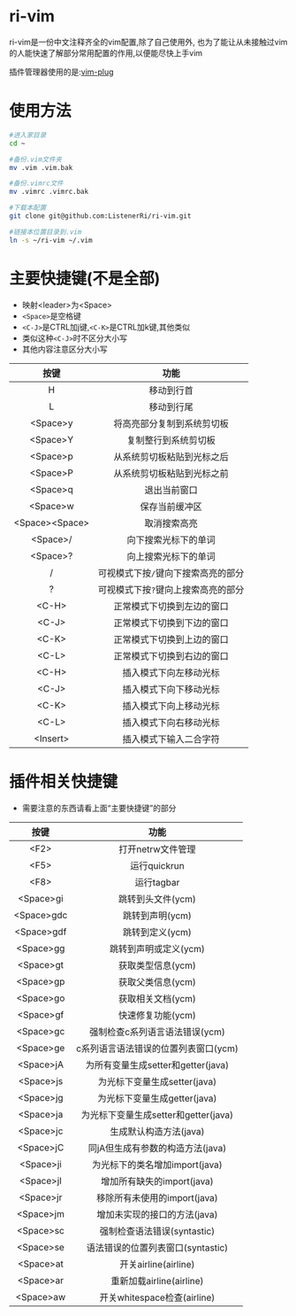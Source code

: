 # ri-vim
ri-vim是一份中文注释齐全的vim配置,除了自己使用外,
也为了能让从未接触过vim的人能快速了解部分常用配置的作用,以便能尽快上手vim

插件管理器使用的是:[vim-plug](https://github.com/junegunn/vim-plug)

# 使用方法
``` bash
#进入家目录
cd ~

#备份.vim文件夹
mv .vim .vim.bak

#备份.vimrc文件
mv .vimrc .vimrc.bak

#下载本配置
git clone git@github.com:ListenerRi/ri-vim.git

#链接本位置目录到.vim
ln -s ~/ri-vim ~/.vim
```

# 主要快捷键(不是全部)
- 映射\<leader\>为\<Space\>
- `<Space>`是空格键
- `<C-J>`是CTRL加j键,`<C-K>`是CTRL加k键,其他类似
- 类似这种`<C-J>`时不区分大小写
- 其他内容注意区分大小写

|按键		    |功能                                |
|:----:		    |:----:                              |
|H		    |移动到行首                          |
|L		    |移动到行尾                          |
|\<Space\>y	    |将高亮部分复制到系统剪切板          |
|\<Space\>Y	    |复制整行到系统剪切板                |
|\<Space\>p	    |从系统剪切板粘贴到光标之后          |
|\<Space\>P	    |从系统剪切板粘贴到光标之前          |
|\<Space\>q	    |退出当前窗口                        |
|\<Space\>w	    |保存当前缓冲区                      |
|\<Space\>\<Space\> |取消搜索高亮                        |
|\<Space\>/	    |向下搜索光标下的单词                |
|\<Space\>?	    |向上搜索光标下的单词                |
|/		    |可视模式下按`/`键向下搜索高亮的部分 |
|?		    |可视模式下按`?`键向上搜索高亮的部分 |
|\<C-H\>	    |正常模式下切换到左边的窗口          |
|\<C-J\>	    |正常模式下切换到下边的窗口          |
|\<C-K\>	    |正常模式下切换到上边的窗口          |
|\<C-L\>	    |正常模式下切换到右边的窗口          |
|\<C-H\>	    |插入模式下向左移动光标              |
|\<C-J\>	    |插入模式下向下移动光标              |
|\<C-K\>	    |插入模式下向上移动光标              |
|\<C-L\>	    |插入模式下向右移动光标              |
|\<Insert\>	    |插入模式下输入二合字符              |

# 插件相关快捷键
- 需要注意的东西请看上面“主要快捷键”的部分

|按键		    |功能                                |
|:----:		    |:----:                              |
|\<F2\>		    |打开netrw文件管理                   |
|\<F5\>	    	    |运行quickrun                        |
|\<F8\>	    	    |运行tagbar                          |
|\<Space\>gi        |跳转到头文件(ycm)                   |
|\<Space\>gdc       |跳转到声明(ycm)                     |
|\<Space\>gdf       |跳转到定义(ycm)                     |
|\<Space\>gg        |跳转到声明或定义(ycm)               |
|\<Space\>gt        |获取类型信息(ycm)                   |
|\<Space\>gp        |获取父类信息(ycm)                   |
|\<Space\>go        |获取相关文档(ycm)                   |
|\<Space\>gf        |快速修复功能(ycm)                   |
|\<Space\>gc        |强制检查c系列语言语法错误(ycm)      |
|\<Space\>ge        |c系列语言语法错误的位置列表窗口(ycm)|
|\<Space\>jA        |为所有变量生成setter和getter(java)  |
|\<Space\>js        |为光标下变量生成setter(java)        |
|\<Space\>jg        |为光标下变量生成getter(java)        |
|\<Space\>ja        |为光标下变量生成setter和getter(java)|
|\<Space\>jc        |生成默认构造方法(java)              |
|\<Space\>jC        |同jA但生成有参数的构造方法(java)    |
|\<Space\>ji        |为光标下的类名增加import(java)      |
|\<Space\>jI        |增加所有缺失的import(java)          |
|\<Space\>jr        |移除所有未使用的import(java)        |
|\<Space\>jm        |增加未实现的接口的方法(java)        |
|\<Space\>sc        |强制检查语法错误(syntastic)         |
|\<Space\>se        |语法错误的位置列表窗口(syntastic)   |
|\<Space\>at        |开关airline(airline)                |
|\<Space\>ar        |重新加载airline(airline)            |
|\<Space\>aw        |开关whitespace检查(airline)         |
